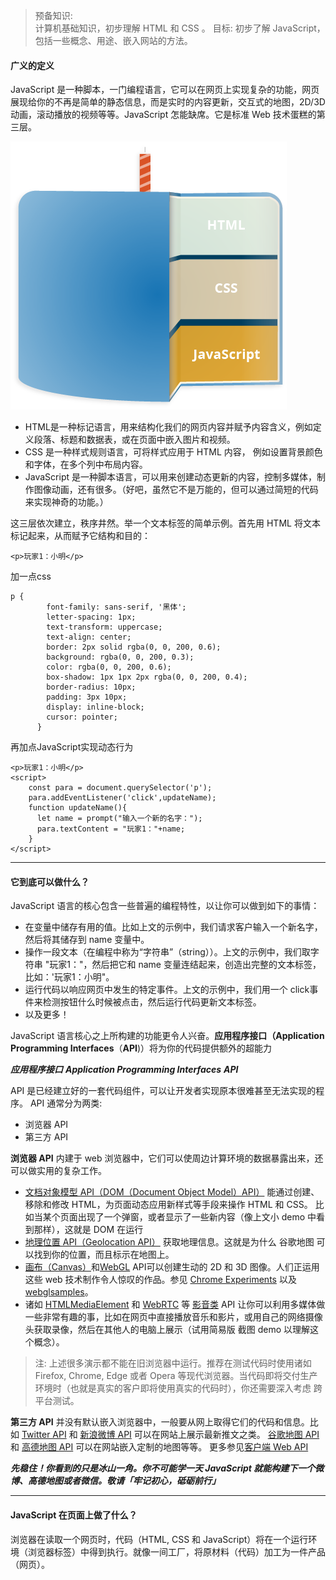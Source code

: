 >预备知识:	   
计算机基础知识，初步理解 HTML 和 CSS 。
目标: 
初步了解 JavaScript，包括一些概念、用途、嵌入网站的方法。


#### 广义的定义
JavaScript 是一种脚本，一门编程语言，它可以在网页上实现复杂的功能，网页展现给你的不再是简单的静态信息，而是实时的内容更新，交互式的地图，2D/3D 动画，滚动播放的视频等等。JavaScript 怎能缺席。它是标准 Web 技术蛋糕的第三层。

![](https://raw.githubusercontent.com/huangtiancai/JavaScript-basic-series/master/imgs/Web%20%E6%8A%80%E6%9C%AF%E8%9B%8B%E7%B3%95%E4%B8%89%E5%B1%82%E5%9B%BE.png)

- HTML是一种标记语言，用来结构化我们的网页内容并赋予内容含义，例如定义段落、标题和数据表，或在页面中嵌入图片和视频。
- CSS 是一种样式规则语言，可将样式应用于 HTML 内容， 例如设置背景颜色和字体，在多个列中布局内容。
- JavaScript 是一种脚本语言，可以用来创建动态更新的内容，控制多媒体，制作图像动画，还有很多。（好吧，虽然它不是万能的，但可以通过简短的代码来实现神奇的功能。）

这三层依次建立，秩序井然。举一个文本标签的简单示例。首先用 HTML 将文本标记起来，从而赋予它结构和目的：
```
<p>玩家1：小明</p>
```
加一点css
```
p {
        font-family: sans-serif, '黑体';
        letter-spacing: 1px;
        text-transform: uppercase;
        text-align: center;
        border: 2px solid rgba(0, 0, 200, 0.6);
        background: rgba(0, 0, 200, 0.3);
        color: rgba(0, 0, 200, 0.6);
        box-shadow: 1px 1px 2px rgba(0, 0, 200, 0.4);
        border-radius: 10px;
        padding: 3px 10px;
        display: inline-block;
        cursor: pointer;
      }
```
再加点JavaScript实现动态行为
```
<p>玩家1：小明</p>
<script>
    const para = document.querySelector('p');
    para.addEventListener('click',updateName);
    function updateName(){
      let name = prompt("输入一个新的名字：");
      para.textContent = "玩家1："+name;
    }
</script>
```
--------------------
#### 它到底可以做什么？
JavaScript 语言的核心包含一些普遍的编程特性，以让你可以做到如下的事情：
- 在变量中储存有用的值。比如上文的示例中，我们请求客户输入一个新名字，然后将其储存到 name 变量中。
- 操作一段文本（在编程中称为“字符串”（string））。上文的示例中，我们取字符串 "玩家1："，然后把它和 name 变量连结起来，创造出完整的文本标签，比如：'玩家1：小明"。
- 运行代码以响应网页中发生的特定事件。上文的示例中，我们用一个 click事件来检测按钮什么时候被点击，然后运行代码更新文本标签。
- 以及更多！

JavaScript 语言核心之上所构建的功能更令人兴奋。**应用程序接口（Application Programming Interfaces**（**API**)）将为你的代码提供额外的超能力

***应用程序接口***
***Application Programming Interfaces***
***API***

API 是已经建立好的一套代码组件，可以让开发者实现原本很难甚至无法实现的程序。
API 通常分为两类:
- 浏览器 API 
- 第三方 API 

**浏览器 API** 内建于 web 浏览器中，它们可以使周边计算环境的数据暴露出来，还可以做实用的复杂工作。
- [文档对象模型 API（DOM（Document Object Model）API）](https://developer.mozilla.org/zh-CN/docs/Web/API/Document_Object_Model) 能通过创建、移除和修改 HTML，为页面动态应用新样式等手段来操作 HTML 和 CSS。
比如当某个页面出现了一个弹窗，或者显示了一些新内容（像上文小 demo 中看到那样），这就是 DOM 在运行
- [地理位置 API（Geolocation API）](https://developer.mozilla.org/zh-CN/docs/Web/API/Geolocation) 获取地理信息。这就是为什么 谷歌地图 可以找到你的位置，而且标示在地图上。
- [画布（Canvas）](https://developer.mozilla.org/zh-CN/docs/Web/API/Canvas_API)和[WebGL](https://developer.mozilla.org/zh-CN/docs/Web/API/WebGL_API) API可以创建生动的 2D 和 3D 图像。人们正运用这些 web 技术制作令人惊叹的作品。参见 [Chrome Experiments](https://www.chromeexperiments.com/webgl) 以及 [webglsamples](http://webglsamples.org/)。
- 诸如 [HTMLMediaElement](https://developer.mozilla.org/zh-CN/docs/Web/API/HTMLMediaElement) 和 [WebRTC](https://developer.mozilla.org/zh-CN/docs/Web/API/WebRTC_API) 等 [影音类](https://developer.mozilla.org/en-US/docs/Web/Guide/Audio_and_video_delivery) API 让你可以利用多媒体做一些非常有趣的事，比如在网页中直接播放音乐和影片，或用自己的网络摄像头获取录像，然后在其他人的电脑上展示（试用简易版 截图 demo 以理解这个概念）。

>注: 上述很多演示都不能在旧浏览器中运行。推荐在测试代码时使用诸如 Firefox, Chrome, Edge 或者 Opera 等现代浏览器。当代码即将交付生产环境时（也就是真实的客户即将使用真实的代码时），你还需要深入考虑 跨平台测试。

**第三方 API** 并没有默认嵌入浏览器中，一般要从网上取得它们的代码和信息。比如
[Twitter API](https://dev.twitter.com/overview/documentation) 和 [新浪微博 API](https://open.weibo.com/) 可以在网站上展示最新推文之类。
[谷歌地图 API](https://developers.google.com/maps/) 和 [高德地图 API](https://lbs.amap.com/) 可以在网站嵌入定制的地图等等。
更多参见[客户端 Web API](https://developer.mozilla.org/zh-CN/docs/Learn/JavaScript/Client-side_web_APIs)


***先稳住！你看到的只是冰山一角。你不可能学一天 JavaScript 就能构建下一个微博、高德地图或者微信。敬请「牢记初心，砥砺前行」***

---
#### JavaScript 在页面上做了什么？
浏览器在读取一个网页时，代码（HTML, CSS 和 JavaScript）将在一个运行环境（浏览器标签）中得到执行。就像一间工厂，将原材料（代码）加工为一件产品（网页）。


  








